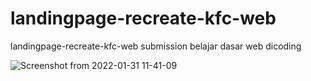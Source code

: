 # landingpage-recreate-kfc-web
landingpage-recreate-kfc-web submission belajar dasar web dicoding

![Screenshot from 2022-01-31 11-41-09](https://user-images.githubusercontent.com/43898482/151739893-2d6cb28e-2fc8-443f-9c29-0bbce22edef7.png)
